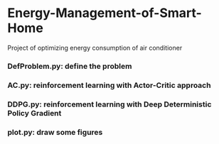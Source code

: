 # Energy-Management-of-Smart-Home
Project of optimizing energy consumption of air conditioner
### DefProblem.py: define the problem 
### AC.py: reinforcement learning with Actor-Critic approach
### DDPG.py: reinforcement learning with Deep Deterministic Policy Gradient
### plot.py: draw some figures
